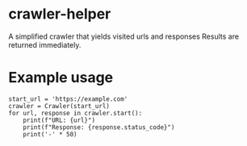# crawler-helper
A simplified crawler that yields visited urls and responses
Results are returned immediately.

# Example usage
    start_url = 'https://example.com'
    crawler = Crawler(start_url)
    for url, response in crawler.start():
        print(f"URL: {url}")
        print(f"Response: {response.status_code}")
        print('-' * 50)
